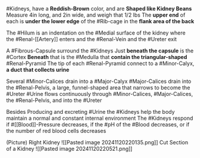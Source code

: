 #Kidneys, have a **Reddish-Brown** color, and are **Shaped like Kidney Beans**
	Measure 4in long, and 2in wide, and weigh that 1/2 lbs
	The **upper end** of each is **under the lower edge** of the #Rib-cage in the **flank area of the back**

The #Hilum is an indentation on the #Medial surface of the kidney where the #Renal-[[Artery]] enters and the #Renal-Vein and the #Ureter exit

A #Fibrous-Capsule surround the #Kidneys 
	Just **beneath the capsule** is the #Cortex
	**Beneath** that is the #Medulla that **contain the triangular-shaped** #Renal-Pyramid
	The tip of each #Renal-Pyramid connect to a #Minor-Calyx, **a duct that collects urine**

Several #Minor-Calices drain into a #Major-Calyx 
	#Major-Calices drain into the #Renal-Pelvis, a large, funnel-shaped area that narrows to become the #Ureter 
	#Urine flows continuously through #Minor-Calices, #Major-Calices, the #Renal-Pelvis, and into the #Ureter 

Besides Producing and excreting #Urine the #Kidneys help the body maintain a normal and constant internal environment
	The #Kidneys respond if #[[Blood]]-Pressure decreases, if the #pH of the #Blood decreases, or if the number of red blood cells decreases

(Picture)
	Right Kidney
		![[Pasted image 20241120220135.png]]
	Cut Section of a Kidney
		![[Pasted image 20241120220521.png]]














